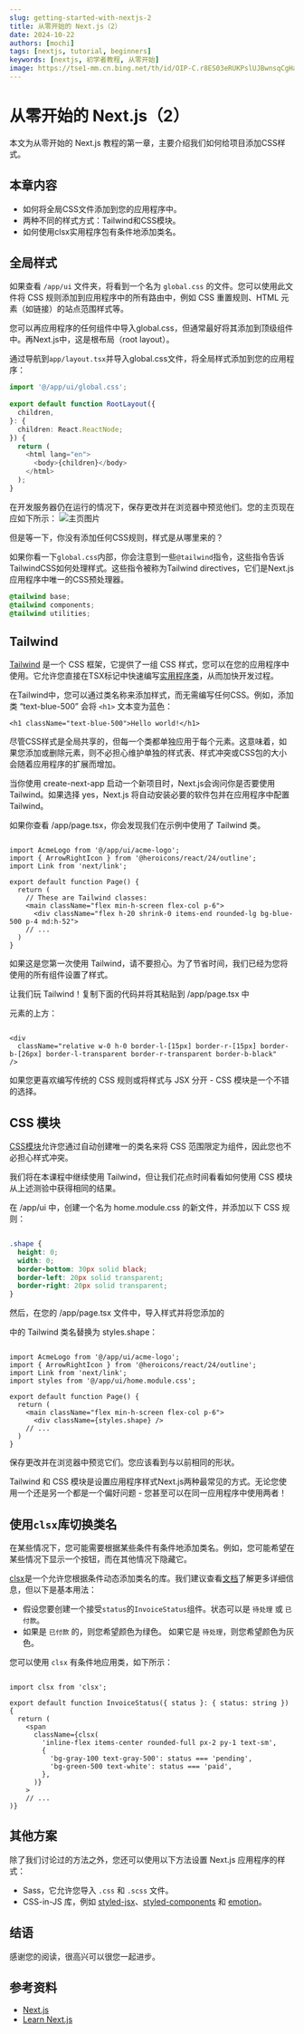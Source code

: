 ```yaml
---
slug: getting-started-with-nextjs-2
title: 从零开始的 Next.js（2）
date: 2024-10-22
authors: [mochi]
tags: [nextjs, tutorial, beginners]
keywords: [nextjs, 初学者教程, 从零开始]
image: https://tse1-mm.cn.bing.net/th/id/OIP-C.r8ES03eRUKPslUJBwnsqCgHaDN?rs=1&pid=ImgDetMain
---
```


# 从零开始的 Next.js（2）

本文为从零开始的 Next.js 教程的第一章，主要介绍我们如何给项目添加CSS样式。

<!-- truncate -->

## 本章内容

* 如何将全局CSS文件添加到您的应用程序中。
* 两种不同的样式方式：Tailwind和CSS模块。
* 如何使用clsx实用程序包有条件地添加类名。

## 全局样式

如果查看 `/app/ui` 文件夹，将看到一个名为 `global.css` 的文件。您可以使用此文件将 CSS 规则添加到应用程序中的所有路由中，例如 CSS 重置规则、HTML 元素（如链接）的站点范围样式等。

您可以再应用程序的任何组件中导入global.css，但通常最好将其添加到顶级组件中。再Next.js中，这是根布局（root layout）。

通过导航到`app/layout.tsx`并导入global.css文件，将全局样式添加到您的应用程序：

```ts title="/app/layout.tsx"
import '@/app/ui/global.css';
 
export default function RootLayout({
  children,
}: {
  children: React.ReactNode;
}) {
  return (
    <html lang="en">
      <body>{children}</body>
    </html>
  );
}
```

在开发服务器仍在运行的情况下，保存更改并在浏览器中预览他们。您的主页现在应如下所示：
![主页图片](./images/nextjs-2-1.png)

但是等一下，你没有添加任何CSS规则，样式是从哪里来的？

如果你看一下`global.css`内部，你会注意到一些`@tailwind`指令，这些指令告诉TailwindCSS如何处理样式。这些指令被称为Tailwind directives，它们是Next.js应用程序中唯一的CSS预处理器。

```css title="/app/ui/global.css"
@tailwind base;
@tailwind components;
@tailwind utilities;
```

## Tailwind

[Tailwind](https://tailwindcss.com/) 是一个 CSS 框架，它提供了一组 CSS 样式，您可以在您的应用程序中使用。它允许您直接在TSX标记中快速编写[实用程序类](https://tailwindcss.com/docs/utility-first)，从而加快开发过程。

在Tailwind中，您可以通过类名称来添加样式，而无需编写任何CSS。例如，添加类 “text-blue-500” 会将 `<h1>` 文本变为蓝色：

```TSX
<h1 className="text-blue-500">Hello world!</h1>
```

尽管CSS样式是全局共享的，但每一个类都单独应用于每个元素。这意味着，如果您添加或删除元素，则不必担心维护单独的样式表、样式冲突或CSS包的大小会随着应用程序的扩展而增加。

当你使用 create-next-app 启动一个新项目时，Next.js会询问你是否要使用 Tailwind。如果选择 yes，Next.js 将自动安装必要的软件包并在应用程序中配置 Tailwind。

如果你查看 /app/page.tsx，你会发现我们在示例中使用了 Tailwind 类。

```TSX title="/app/page.tsx"

import AcmeLogo from '@/app/ui/acme-logo';
import { ArrowRightIcon } from '@heroicons/react/24/outline';
import Link from 'next/link';
 
export default function Page() {
  return (
    // These are Tailwind classes:
    <main className="flex min-h-screen flex-col p-6">
      <div className="flex h-20 shrink-0 items-end rounded-lg bg-blue-500 p-4 md:h-52">
    // ...
  )
}

```

如果这是您第一次使用 Tailwind，请不要担心。为了节省时间，我们已经为您将使用的所有组件设置了样式。

让我们玩 Tailwind！复制下面的代码并将其粘贴到 /app/page.tsx 中 <p> 元素的上方：

```tsx title="/app/page.tsx"

<div
  className="relative w-0 h-0 border-l-[15px] border-r-[15px] border-b-[26px] border-l-transparent border-r-transparent border-b-black"
/>

```

如果您更喜欢编写传统的 CSS 规则或将样式与 JSX 分开 - CSS 模块是一个不错的选择。

## CSS 模块

[CSS模块](https://nextjs.org/docs/basic-features/built-in-css-support)允许您通过自动创建唯一的类名来将 CSS 范围限定为组件，因此您也不必担心样式冲突。

我们将在本课程中继续使用 Tailwind，但让我们花点时间看看如何使用 CSS 模块从上述测验中获得相同的结果。

在 /app/ui 中，创建一个名为 home.module.css 的新文件，并添加以下 CSS 规则：

```css title="/app/ui/home.module.css"

.shape {
  height: 0;
  width: 0;
  border-bottom: 30px solid black;
  border-left: 20px solid transparent;
  border-right: 20px solid transparent;
}

```

然后，在您的 /app/page.tsx 文件中，导入样式并将您添加的 <div> 中的 Tailwind 类名替换为 styles.shape：

```tsx title="/app/page.tsx"

import AcmeLogo from '@/app/ui/acme-logo';
import { ArrowRightIcon } from '@heroicons/react/24/outline';
import Link from 'next/link';
import styles from '@/app/ui/home.module.css';
 
export default function Page() {
  return (
    <main className="flex min-h-screen flex-col p-6">
      <div className={styles.shape} />
    // ...
  )
}

```

保存更改并在浏览器中预览它们。您应该看到与以前相同的形状。

Tailwind 和 CSS 模块是设置应用程序样式Next.js两种最常见的方式。无论您使用一个还是另一个都是一个偏好问题 - 您甚至可以在同一应用程序中使用两者！

## 使用`clsx`库切换类名

在某些情况下，您可能需要根据某些条件有条件地添加类名。例如，您可能希望在某些情况下显示一个按钮，而在其他情况下隐藏它。

[clsx](https://www.npmjs.com/package/clsx)是一个允许您根据条件动态添加类名的库。我们建议查看[文档](https://github.com/lukeed/clsx)了解更多详细信息，但以下是基本用法：

* 假设您要创建一个接受`status`的`InvoiceStatus`组件。状态可以是 `待处理` 或 `已付款`。
* 如果是 `已付款` 的，则您希望颜色为绿色。 如果它是 `待处理`，则您希望颜色为灰色。

您可以使用 `clsx` 有条件地应用类，如下所示：

```TSX title="/app/ui/invoice/status.tsx"

import clsx from 'clsx';
 
export default function InvoiceStatus({ status }: { status: string }) {
  return (
    <span
      className={clsx(
        'inline-flex items-center rounded-full px-2 py-1 text-sm',
        {
          'bg-gray-100 text-gray-500': status === 'pending',
          'bg-green-500 text-white': status === 'paid',
        },
      )}
    >
    // ...
)}

```

## 其他方案

除了我们讨论过的方法之外，您还可以使用以下方法设置 Next.js 应用程序的样式：

* Sass，它允许您导入 `.css` 和 `.scss` 文件。
* CSS-in-JS 库，例如 [styled-jsx](https://github.com/vercel/styled-jsx)、[styled-components](https://github.com/vercel/next.js/tree/canary/examples/with-styled-components) 和 [emotion](https://github.com/vercel/next.js/tree/canary/examples/with-emotion)。

## 结语

感谢您的阅读，很高兴可以很您一起进步。

## 参考资料

* [Next.js](https://nextjs.org/)
* [Learn Next.js](https://nextjs.org/learn/dashboard-app)
